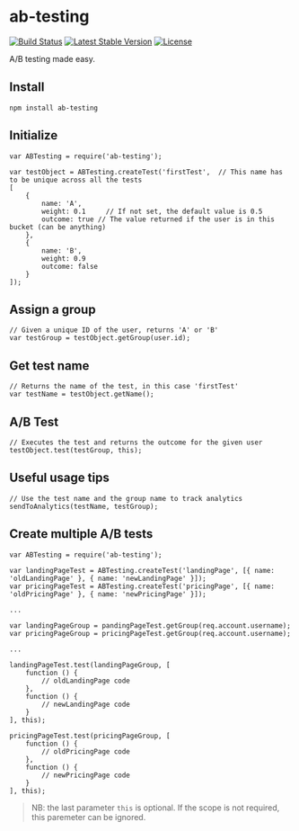 ab-testing
==========

[![Build Status](https://travis-ci.org/xavimb/ab-testing.svg?branch=master)](https://travis-ci.org/xavimb/ab-testing)
[![Latest Stable Version](https://img.shields.io/npm/v/ab-testing.svg)](https://www.npmjs.com/package/ab-testing)
[![License](https://img.shields.io/npm/l/ab-testing.svg)](https://raw.githubusercontent.com/xavimb/ab-testing/master/LICENSE)

A/B testing made easy.

## Install

	npm install ab-testing

## Initialize

```
var ABTesting = require('ab-testing');

var testObject = ABTesting.createTest('firstTest', 	// This name has to be unique across all the tests
[
	{
		name: 'A',
		weight: 0.1 	// If not set, the default value is 0.5
		outcome: true // The value returned if the user is in this bucket (can be anything)
	},
	{
		name: 'B',
		weight: 0.9
		outcome: false
	}
]);
```

## Assign a group

```
// Given a unique ID of the user, returns 'A' or 'B'
var testGroup = testObject.getGroup(user.id);
```

## Get test name

```
// Returns the name of the test, in this case 'firstTest'
var testName = testObject.getName();
```

## A/B Test

```
// Executes the test and returns the outcome for the given user
testObject.test(testGroup, this);
```

## Useful usage tips

```
// Use the test name and the group name to track analytics
sendToAnalytics(testName, testGroup);
```

## Create multiple A/B tests

```
var ABTesting = require('ab-testing');

var landingPageTest = ABTesting.createTest('landingPage', [{ name: 'oldLandingPage' }, { name: 'newLandingPage' }]);
var pricingPageTest = ABTesting.createTest('pricingPage', [{ name: 'oldPricingPage' }, { name: 'newPricingPage' }]);

...

var landingPageGroup = pandingPageTest.getGroup(req.account.username);
var pricingPageGroup = pricingPageTest.getGroup(req.account.username);

...

landingPageTest.test(landingPageGroup, [
	function () {
		// oldLandingPage code
	},
	function () {
		// newLandingPage code
	}
], this);

pricingPageTest.test(pricingPageGroup, [
	function () {
		// oldPricingPage code
	},
	function () {
		// newPricingPage code
	}
], this);
```

>NB: the last parameter `this` is optional. If the scope is not required, this paremeter can be ignored.

